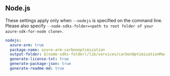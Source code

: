 ## Node.js

These settings apply only when `--nodejs` is specified on the command line.
Please also specify `--node-sdks-folder=<path to root folder of your azure-sdk-for-node clone>`.

``` yaml $(nodejs)
nodejs:
  azure-arm: true
  package-name: azure-arm-carbonoptimization
  output-folder: $(node-sdks-folder)/lib/services/carbonOptimizationManagement
  generate-license-txt: true
  generate-package-json: true
  generate-readme-md: true
```